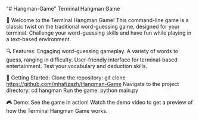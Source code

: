 "# Hangman-Game" 
Terminal Hangman Game

🎲 Welcome to the Terminal Hangman Game! 
This command-line game is a classic twist on the traditional word-guessing game, designed for your terminal. Challenge your word-guessing skills and have fun while playing in a text-based environment.

🔍 Features:
Engaging word-guessing gameplay.
A variety of words to guess, ranging in difficulty.
User-friendly interface for terminal-based entertainment.
Test your vocabulary and deduction skills.

🚀 Getting Started:
Clone the repository: git clone https://github.com/mhafizazh/Hangman-Game
Navigate to the project directory: cd hangman
Run the game: python main.py

🎮 Demo:
See the game in action! Watch the demo video to get a preview of how the Terminal Hangman Game works.
